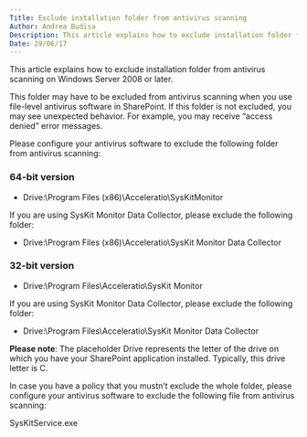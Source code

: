 ```yaml
---
Title: Exclude installation folder from antivirus scanning
Author: Andrea Budisa
Description: This article explains how to exclude installation folder from antivirus scanning on Windows Server 2008 or later.
Date: 29/06/17
---
```

This article explains how to exclude installation folder from antivirus scanning on Windows Server 2008 or later.

This folder may have to be excluded from antivirus scanning when you use file-level antivirus software in SharePoint. If this folder is not excluded, you may see unexpected behavior. For example, you may receive “access denied” error messages.

Please configure your antivirus software to exclude the following folder from antivirus scanning:

### 64-bit version

* Drive:\Program Files (x86)\Acceleratio\SysKitMonitor

If you are using SysKit Monitor Data Collector, please exclude the following folder:

* Drive:\Program Files (x86)\Acceleratio\SysKit Monitor Data Collector

### 32-bit version

* Drive:\Program Files\Acceleratio\SysKit Monitor

If you are using SysKit Monitor Data Collector, please exclude the following folder:

* Drive:\Program Files\Acceleratio\SysKit Monitor Data Collector

__Please note__: The placeholder Drive represents the letter of the drive on which you have your SharePoint application installed. Typically, this drive letter is C.

In case you have a policy that you mustn’t exclude the whole folder, please configure your antivirus software to exclude the following file from antivirus scanning:

SysKitService.exe
